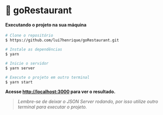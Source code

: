 # :pizza: goRestaurant
#### Executando o projeto na sua máquina 

```bash 
# Clone o repositório
$ https://github.com/lui7henrique/goRestaurant.git 
```

```bash 
# Instale as dependências
$ yarn
```

```bash 
# Inicie o servidor 
$ yarn server
```

```bash 
# Execute o projeto em outro terminal 
$ yarn start
```

**Acesse <http://localhost:3000> para ver o resultado.**
> _Lembre-se de deixar o JSON Server rodando, por isso utilize outro terminal para executar o projeto._
